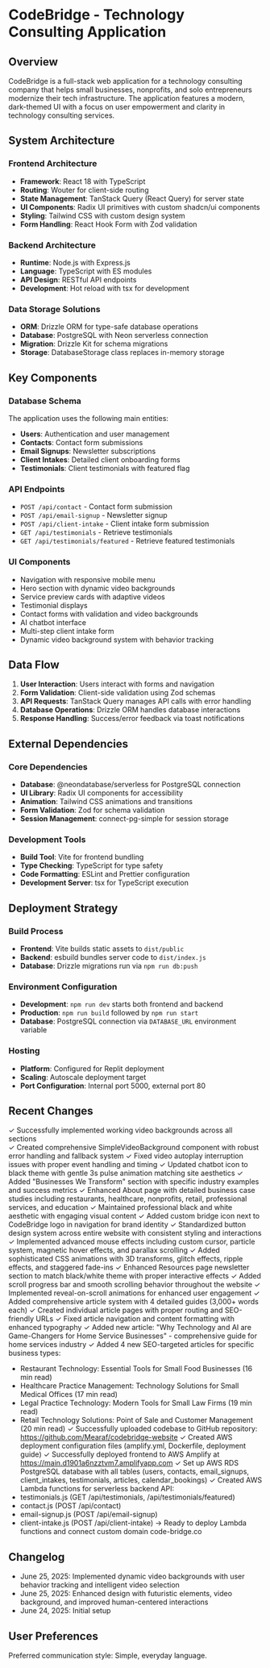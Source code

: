 # CodeBridge - Technology Consulting Application

## Overview

CodeBridge is a full-stack web application for a technology consulting company that helps small businesses, nonprofits, and solo entrepreneurs modernize their tech infrastructure. The application features a modern, dark-themed UI with a focus on user empowerment and clarity in technology consulting services.

## System Architecture

### Frontend Architecture
- **Framework**: React 18 with TypeScript
- **Routing**: Wouter for client-side routing
- **State Management**: TanStack Query (React Query) for server state
- **UI Components**: Radix UI primitives with custom shadcn/ui components
- **Styling**: Tailwind CSS with custom design system
- **Form Handling**: React Hook Form with Zod validation

### Backend Architecture
- **Runtime**: Node.js with Express.js
- **Language**: TypeScript with ES modules
- **API Design**: RESTful API endpoints
- **Development**: Hot reload with tsx for development

### Data Storage Solutions
- **ORM**: Drizzle ORM for type-safe database operations
- **Database**: PostgreSQL with Neon serverless connection
- **Migration**: Drizzle Kit for schema migrations
- **Storage**: DatabaseStorage class replaces in-memory storage

## Key Components

### Database Schema
The application uses the following main entities:
- **Users**: Authentication and user management
- **Contacts**: Contact form submissions
- **Email Signups**: Newsletter subscriptions
- **Client Intakes**: Detailed client onboarding forms
- **Testimonials**: Client testimonials with featured flag

### API Endpoints
- `POST /api/contact` - Contact form submission
- `POST /api/email-signup` - Newsletter signup
- `POST /api/client-intake` - Client intake form submission
- `GET /api/testimonials` - Retrieve testimonials
- `GET /api/testimonials/featured` - Retrieve featured testimonials

### UI Components
- Navigation with responsive mobile menu
- Hero section with dynamic video backgrounds
- Service preview cards with adaptive videos
- Testimonial displays
- Contact forms with validation and video backgrounds
- AI chatbot interface
- Multi-step client intake form
- Dynamic video background system with behavior tracking

## Data Flow

1. **User Interaction**: Users interact with forms and navigation
2. **Form Validation**: Client-side validation using Zod schemas
3. **API Requests**: TanStack Query manages API calls with error handling
4. **Database Operations**: Drizzle ORM handles database interactions
5. **Response Handling**: Success/error feedback via toast notifications

## External Dependencies

### Core Dependencies
- **Database**: @neondatabase/serverless for PostgreSQL connection
- **UI Library**: Radix UI components for accessibility
- **Animation**: Tailwind CSS animations and transitions
- **Form Validation**: Zod for schema validation
- **Session Management**: connect-pg-simple for session storage

### Development Tools
- **Build Tool**: Vite for frontend bundling
- **Type Checking**: TypeScript for type safety
- **Code Formatting**: ESLint and Prettier configuration
- **Development Server**: tsx for TypeScript execution

## Deployment Strategy

### Build Process
- **Frontend**: Vite builds static assets to `dist/public`
- **Backend**: esbuild bundles server code to `dist/index.js`
- **Database**: Drizzle migrations run via `npm run db:push`

### Environment Configuration
- **Development**: `npm run dev` starts both frontend and backend
- **Production**: `npm run build` followed by `npm run start`
- **Database**: PostgreSQL connection via `DATABASE_URL` environment variable

### Hosting
- **Platform**: Configured for Replit deployment
- **Scaling**: Autoscale deployment target
- **Port Configuration**: Internal port 5000, external port 80

## Recent Changes

✓ Successfully implemented working video backgrounds across all sections  
✓ Created comprehensive SimpleVideoBackground component with robust error handling and fallback system
✓ Fixed video autoplay interruption issues with proper event handling and timing
✓ Updated chatbot icon to black theme with gentle 3s pulse animation matching site aesthetics
✓ Added "Businesses We Transform" section with specific industry examples and success metrics
✓ Enhanced About page with detailed business case studies including restaurants, healthcare, nonprofits, retail, professional services, and education
✓ Maintained professional black and white aesthetic with engaging visual content
✓ Added custom bridge icon next to CodeBridge logo in navigation for brand identity
✓ Standardized button design system across entire website with consistent styling and interactions
✓ Implemented advanced mouse effects including custom cursor, particle system, magnetic hover effects, and parallax scrolling
✓ Added sophisticated CSS animations with 3D transforms, glitch effects, ripple effects, and staggered fade-ins
✓ Enhanced Resources page newsletter section to match black/white theme with proper interactive effects
✓ Added scroll progress bar and smooth scrolling behavior throughout the website
✓ Implemented reveal-on-scroll animations for enhanced user engagement
✓ Added comprehensive article system with 4 detailed guides (3,000+ words each)
✓ Created individual article pages with proper routing and SEO-friendly URLs
✓ Fixed article navigation and content formatting with enhanced typography
✓ Added new article: "Why Technology and AI are Game-Changers for Home Service Businesses" - comprehensive guide for home services industry
✓ Added 4 new SEO-targeted articles for specific business types:
  - Restaurant Technology: Essential Tools for Small Food Businesses (16 min read)
  - Healthcare Practice Management: Technology Solutions for Small Medical Offices (17 min read)  
  - Legal Practice Technology: Modern Tools for Small Law Firms (19 min read)
  - Retail Technology Solutions: Point of Sale and Customer Management (20 min read)
✓ Successfully uploaded codebase to GitHub repository: https://github.com/Mearaf/codebridge-website
✓ Created AWS deployment configuration files (amplify.yml, Dockerfile, deployment guide)
✓ Successfully deployed frontend to AWS Amplify at https://main.d1901a6nzztvm7.amplifyapp.com
✓ Set up AWS RDS PostgreSQL database with all tables (users, contacts, email_signups, client_intakes, testimonials, articles, calendar_bookings)
✓ Created AWS Lambda functions for serverless backend API:
  - testimonials.js (GET /api/testimonials, /api/testimonials/featured)
  - contact.js (POST /api/contact)
  - email-signup.js (POST /api/email-signup)
  - client-intake.js (POST /api/client-intake)
→ Ready to deploy Lambda functions and connect custom domain code-bridge.co

## Changelog

- June 25, 2025: Implemented dynamic video backgrounds with user behavior tracking and intelligent video selection
- June 25, 2025: Enhanced design with futuristic elements, video background, and improved human-centered interactions
- June 24, 2025: Initial setup

## User Preferences

Preferred communication style: Simple, everyday language.